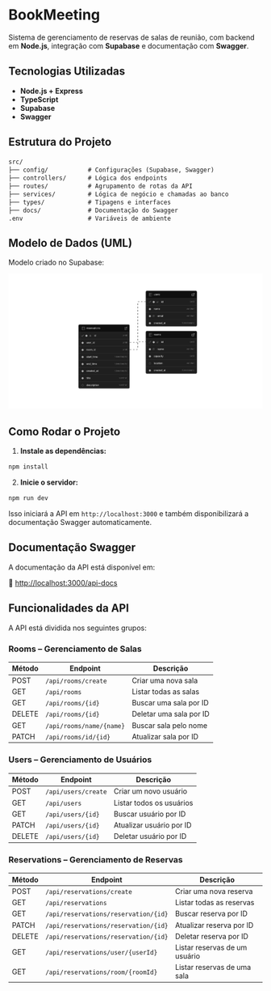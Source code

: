 # BookMeeting

Sistema de gerenciamento de reservas de salas de reunião, com backend em **Node.js**, integração com **Supabase** e documentação com **Swagger**.

## Tecnologias Utilizadas

- **Node.js + Express**
- **TypeScript**
- **Supabase**
- **Swagger**

## Estrutura do Projeto

```
src/
├── config/           # Configurações (Supabase, Swagger)
├── controllers/      # Lógica dos endpoints
├── routes/           # Agrupamento de rotas da API
├── services/         # Lógica de negócio e chamadas ao banco
├── types/            # Tipagens e interfaces
├── docs/             # Documentação do Swagger
.env                  # Variáveis de ambiente
```

## Modelo de Dados (UML)

Modelo criado no Supabase:

![Modelo UML](./schema.png)

## Como Rodar o Projeto

1. **Instale as dependências:**

```bash
npm install
```

2. **Inicie o servidor:**

```bash
npm run dev
```
Isso iniciará a API em `http://localhost:3000` e também disponibilizará a documentação Swagger automaticamente.

## Documentação Swagger

A documentação da API está disponível em:

🔗 [http://localhost:3000/api-docs](http://localhost:3000/api-docs)

## Funcionalidades da API

A API está dividida nos seguintes grupos:

### Rooms – Gerenciamento de Salas

| Método | Endpoint                      | Descrição                     |
|--------|-------------------------------|-------------------------------|
| POST   | `/api/rooms/create`           | Criar uma nova sala           |
| GET    | `/api/rooms`                  | Listar todas as salas         |
| GET    | `/api/rooms/{id}`             | Buscar uma sala por ID        |
| DELETE | `/api/rooms/{id}`             | Deletar uma sala por ID       |
| GET    | `/api/rooms/name/{name}`      | Buscar sala pelo nome         |
| PATCH  | `/api/rooms/id/{id}`          | Atualizar sala por ID         |

### Users – Gerenciamento de Usuários

| Método | Endpoint                      | Descrição                     |
|--------|-------------------------------|-------------------------------|
| POST   | `/api/users/create`           | Criar um novo usuário         |
| GET    | `/api/users`                  | Listar todos os usuários      |
| GET    | `/api/users/{id}`             | Buscar usuário por ID         |
| PATCH  | `/api/users/{id}`             | Atualizar usuário por ID      |
| DELETE | `/api/users/{id}`             | Deletar usuário por ID        |

### Reservations – Gerenciamento de Reservas

| Método | Endpoint                                   | Descrição                             |
|--------|--------------------------------------------|----------------------------------------|
| POST   | `/api/reservations/create`                 | Criar uma nova reserva                 |
| GET    | `/api/reservations`                        | Listar todas as reservas               |
| GET    | `/api/reservations/reservation/{id}`       | Buscar reserva por ID                  |
| PATCH  | `/api/reservations/reservation/{id}`       | Atualizar reserva por ID               |
| DELETE | `/api/reservations/reservation/{id}`       | Deletar reserva por ID                 |
| GET    | `/api/reservations/user/{userId}`          | Listar reservas de um usuário          |
| GET    | `/api/reservations/room/{roomId}`          | Listar reservas de uma sala            |
